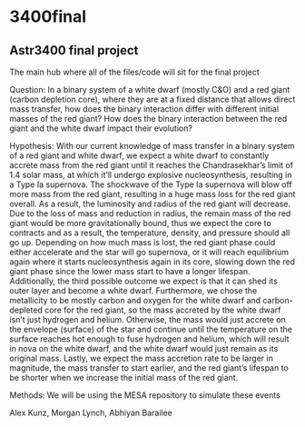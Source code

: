 # 3400final
## Astr3400 final project
The main hub where all of the files/code will sit for the final project

Question:
In a binary system of a white dwarf (mostly C&O) and a red giant (carbon depletion core), where they are at a fixed distance that allows direct mass transfer, how does the binary interaction differ with different initial masses of the red giant? How does the binary interaction between the red giant and the white dwarf impact their evolution? 

Hypothesis:
With our current knowledge of mass transfer in a binary system of a red giant and white dwarf, we expect a white dwarf to constantly accrete mass from the red giant until it reaches the Chandrasekhar’s limit of 1.4 solar mass, at which it’ll undergo explosive nucleosynthesis, resulting in a Type Ia supernova. The shockwave of the Type Ia supernova will blow off more mass from the red giant, resulting in a huge mass loss for the red giant overall. As a result, the  luminosity and radius of the red giant will decrease. Due to the loss of mass and reduction in radius, the remain mass of the red giant would be more gravitationally bound, thus we expect the  core to contracts and as a result, the temperature, density, and pressure should all go up. Depending on how much mass is lost, the red giant phase could either accelerate and the star will go supernova, or it will reach equilibrium again where it starts nucleosynthesis again in its core, slowing down the red giant phase since the lower mass start to have a longer lifespan. Additionally, the third possible outcome we expect is that it can shed its outer layer and become a white dwarf. Furthermore, we chose the metallicity to be mostly carbon and oxygen for the white dwarf and carbon-depleted core for the red giant, so the mass accreted by the white dwarf isn’t just hydrogen and helium. Otherwise, the mass would just accrete on the envelope (surface) of the star and continue until the temperature on the surface reaches hot enough to fuse hydrogen and helium, which will result in nova on the white dwarf, and the white dwarf would just remain as its original mass. Lastly, we expect the mass accretion rate to be larger in magnitude, the mass transfer to start earlier, and the red giant’s lifespan to be shorter when we increase the initial mass of the red giant. 

Methods:
We will be using the MESA repository to simulate these events


Alex Kunz, Morgan Lynch, Abhiyan Barailee
